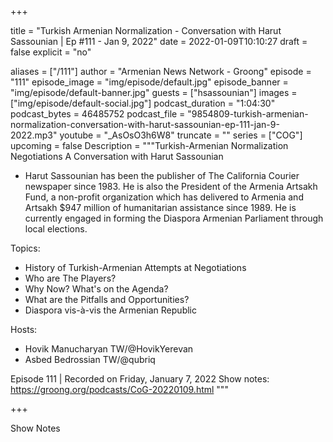 
+++

title = "Turkish Armenian Normalization - Conversation with Harut Sassounian  | Ep #111 - Jan 9, 2022"
date = 2022-01-09T10:10:27
draft = false
explicit = "no"

aliases = ["/111"]
author = "Armenian News Network - Groong"
episode = "111"
episode_image = "img/episode/default.jpg"
episode_banner = "img/episode/default-banner.jpg"
guests = ["hsassounian"]
images = ["img/episode/default-social.jpg"]
podcast_duration = "1:04:30"
podcast_bytes = 46485752
podcast_file = "9854809-turkish-armenian-normalization-conversation-with-harut-sassounian-ep-111-jan-9-2022.mp3"
youtube = "_AsOsO3h6W8"
truncate = ""
series = ["COG"]
upcoming = false
Description = """Turkish-Armenian Normalization Negotiations
A Conversation with Harut Sassounian

* Harut Sassounian has been the publisher of The California Courier newspaper since 1983. He is also the President of the Armenia Artsakh Fund, a non-profit organization which has delivered to Armenia and Artsakh $947 million of humanitarian assistance since 1989. He is currently engaged in forming the Diaspora Armenian Parliament through local elections.

Topics:
* History of Turkish-Armenian Attempts at Negotiations
* Who are The Players?
* Why Now? What's on the Agenda?
* What are the Pitfalls and Opportunities?
* Diaspora vis-à-vis the Armenian Republic


Hosts:
* Hovik Manucharyan TW/@HovikYerevan
* Asbed Bedrossian TW/@qubriq

Episode 111 | Recorded on Friday, January 7, 2022
Show notes: https://groong.org/podcasts/CoG-20220109.html
"""

+++

Show Notes

